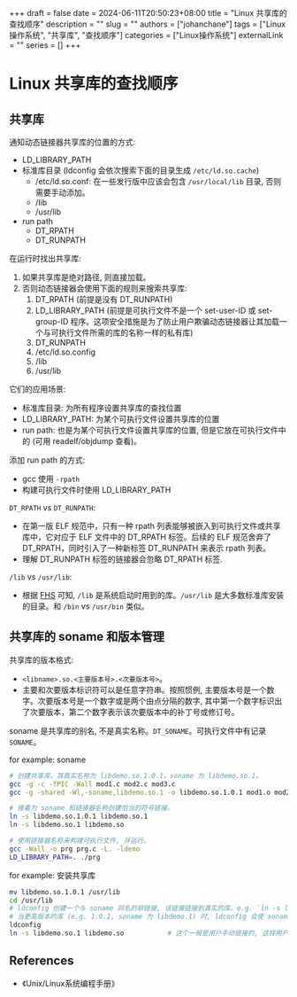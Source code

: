 +++ 
draft = false
date = 2024-06-11T20:50:23+08:00
title = "Linux 共享库的查找顺序"
description = ""
slug = ""
authors = ["johanchane"]
tags = ["Linux操作系统", "共享库", "查找顺序"]
categories = ["Linux操作系统"]
externalLink = ""
series = []
+++

# Linux 共享库的查找顺序

## 共享库

通知动态链接器共享库的位置的方式:
-   LD_LIBRARY_PATH   
-   标准库目录 (ldconfig 会依次搜索下面的目录生成 `/etc/ld.so.cache`)
    -   /etc/ld.so.conf: 在一些发行版中应该会包含 `/usr/local/lib` 目录, 否则需要手动添加。
    -   /lib
    -   /usr/lib
-   run path
    -   DT_RPATH
    -   DT_RUNPATH

在运行时找出共享库:
1.  如果共享库是绝对路径, 则直接加载。
2.  否则动态链接器会使用下面的规则来搜索共享库:
    1.  DT_RPATH (前提是没有 DT_RUNPATH)
    2.  LD_LIBRARY_PATH (前提是可执行文件不是一个 set-user-ID 或 set-group-ID 程序。这项安全措施是为了防止用户欺骗动态链接器让其加载一个与可执行文件所需的库的名称一样的私有库)
    3.  DT_RUNPATH
    4.  /etc/ld.so.config
    5.  /lib
    6.  /usr/lib

它们的应用场景:
-   标准库目录: 为所有程序设置共享库的查找位置
-   LD_LIBRARY_PATH: 为某个可执行文件设置共享库的位置
-   run path: 也是为某个可执行文件设置共享库的位置, 但是它放在可执行文件中的 (可用 readelf/objdump 查看)。

添加 run path 的方式:
-   gcc 使用 `-rpath`
-   构建可执行文件时使用 LD_LIBRARY_PATH

`DT_RPATH` vs `DT_RUNPATH`:
-   在第一版 ELF 规范中，只有一种 rpath 列表能够被嵌入到可执行文件或共享库中，它对应于 ELF 文件中的 DT_RPATH 标签。后续的 ELF 规范舍弃了 DT_RPATH，同时引入了一种新标签 DT_RUNPATH 来表示 rpath 列表。
-   理解 DT_RUNPATH 标签的链接器会忽略 DT_RPATH 标签.

`/lib` vs `/usr/lib`:
-   根据 [FHS](https://en.wikipedia.org/wiki/Filesystem_Hierarchy_Standard) 可知, `/lib` 是系统启动时用到的库。`/usr/lib` 是大多数标准库安装的目录。和 `/bin` vs `/usr/bin` 类似。

## 共享库的 soname 和版本管理

共享库的版本格式:
-   `<libname>.so.<主要版本号>.<次要版本号>`。
-   主要和次要版本标识符可以是任意字符串。按照惯例, 主要版本号是一个数字。次要版本号是一个数字或是两个由点分隔的数字, 其中第一个数字标识出了次要版本，第二个数字表示该次要版本中的补丁号或修订号。

soname 是共享库的别名, 不是真实名称。`DT_SONAME`。可执行文件中有记录 `SONAME`。

for example: soname

```sh
# 创建共享库，其真实名称为 libdemo.so.1.0.1，soname 为 libdemo.so.1。
gcc -g -c -fPIC -Wall mod1.c mod2.c mod3.c
gcc -g -shared -Wl,-soname,libdemo.so.1 -o libdemo.so.1.0.1 mod1.o mod2.o mod3.o

# 接着为 soname 和链接器名称创建恰当的符号链接。
ln -s libdemo.so.1.0.1 libdemo.so.1
ln -s libdemo.so.1 libdemo.so

# 使用链接器名称来构建可执行文件, 并运行。
gcc -Wall -o prg prg.c -L. -ldemo
LD_LIBRARY_PATH=. ./prg
```

for example: 安装共享库

```sh
mv libdemo.so.1.0.1 /usr/lib
cd /usr/lib
# ldconfig 创建一个与 soname 同名的软链接, 该链接链接到真实的库。e.g. `ln -s libdemo.so.1.0.1 libdemo.so.1`
# 当更高版本的库 (e.g. 1.0.1, soname 为 libdemo.1) 时, ldconfig 会使 soname 的软链接到主要版本是 1 的更高版本的真实库。
ldconfig
ln -s libdemo.so.1 libdemo.so           # 这个一般是用户手动链接的, 这样用户就能选择 libdemo.so 的主要版本了。
```

## References

-   《Unix/Linux系统编程手册》
